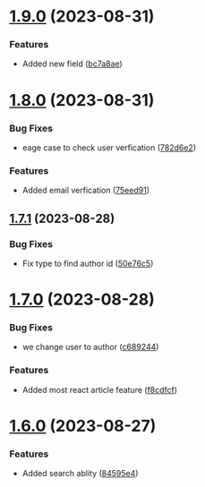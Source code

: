 # [1.9.0](https://github.com/hossainchisty/StoryLink-Server/compare/v1.8.0...v1.9.0) (2023-08-31)


### Features

* Added new field ([bc7a8ae](https://github.com/hossainchisty/StoryLink-Server/commit/bc7a8aee02b558e72119686d7e5fe286fd4eb52e))



# [1.8.0](https://github.com/hossainchisty/StoryLink-Server/compare/v1.7.1...v1.8.0) (2023-08-31)


### Bug Fixes

* eage case to check user verfication ([782d6e2](https://github.com/hossainchisty/StoryLink-Server/commit/782d6e2c924d7dd8669e2d4d81c07fa4325100b9))


### Features

* Added email verfication ([75eed91](https://github.com/hossainchisty/StoryLink-Server/commit/75eed91ea49d2c3be0b62bc18a4090fd0b782317))



## [1.7.1](https://github.com/hossainchisty/StoryLink-Server/compare/v1.7.0...v1.7.1) (2023-08-28)


### Bug Fixes

* Fix type to find author id ([50e76c5](https://github.com/hossainchisty/StoryLink-Server/commit/50e76c57feccd45685bacb8b44a95a751ee37ce0))



# [1.7.0](https://github.com/hossainchisty/StoryLink-Server/compare/v1.6.0...v1.7.0) (2023-08-28)


### Bug Fixes

* we change user to author ([c689244](https://github.com/hossainchisty/StoryLink-Server/commit/c689244b1ca16f75c5f725bf1421c61cc16a875a))


### Features

* Added most react article feature ([f8cdfcf](https://github.com/hossainchisty/StoryLink-Server/commit/f8cdfcfae7b0a5d950624d4293f412bac7492ae7))



# [1.6.0](https://github.com/hossainchisty/StoryLink-Server/compare/v1.5.0...v1.6.0) (2023-08-27)


### Features

* Added search ablity ([84595e4](https://github.com/hossainchisty/StoryLink-Server/commit/84595e476dfcfc0ee20e0656ca6c55502ed0715e))



